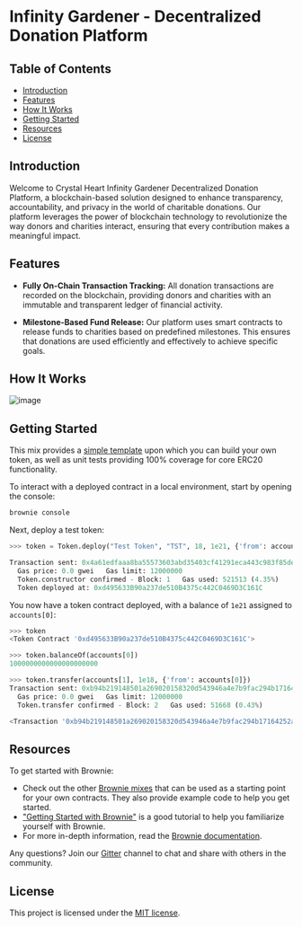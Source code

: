 # Infinity Gardener - Decentralized Donation Platform

## Table of Contents

- [Introduction](#introduction)
- [Features](#features)
- [How It Works](#how-it-works)
- [Getting Started](#getting-started)
- [Resources](#resources)
- [License](#license)

## Introduction

Welcome to Crystal Heart Infinity Gardener Decentralized Donation Platform, a blockchain-based solution designed to enhance transparency, accountability, and privacy in the world of charitable donations. Our platform leverages the power of blockchain technology to revolutionize the way donors and charities interact, ensuring that every contribution makes a meaningful impact.

## Features

- **Fully On-Chain Transaction Tracking:** All donation transactions are recorded on the blockchain, providing donors and charities with an immutable and transparent ledger of financial activity.

- **Milestone-Based Fund Release:** Our platform uses smart contracts to release funds to charities based on predefined milestones. This ensures that donations are used efficiently and effectively to achieve specific goals.

## How It Works

![image](https://github.com/Crystal-Hearts-Infinity/infinity-gardener/assets/103866789/69a6134c-fd98-4bdd-911d-59f6a1ed7b0f)

## Getting Started

This mix provides a [simple template](contracts/Token.sol) upon which you can build your own token, as well as unit tests providing 100% coverage for core ERC20 functionality.

To interact with a deployed contract in a local environment, start by opening the console:

```bash
brownie console
```

Next, deploy a test token:

```python
>>> token = Token.deploy("Test Token", "TST", 18, 1e21, {'from': accounts[0]})

Transaction sent: 0x4a61edfaaa8ba55573603abd35403cf41291eca443c983f85de06e0b119da377
  Gas price: 0.0 gwei   Gas limit: 12000000
  Token.constructor confirmed - Block: 1   Gas used: 521513 (4.35%)
  Token deployed at: 0xd495633B90a237de510B4375c442C0469D3C161C
```

You now have a token contract deployed, with a balance of `1e21` assigned to `accounts[0]`:

```python
>>> token
<Token Contract '0xd495633B90a237de510B4375c442C0469D3C161C'>

>>> token.balanceOf(accounts[0])
1000000000000000000000

>>> token.transfer(accounts[1], 1e18, {'from': accounts[0]})
Transaction sent: 0xb94b219148501a269020158320d543946a4e7b9fac294b17164252a13dce9534
  Gas price: 0.0 gwei   Gas limit: 12000000
  Token.transfer confirmed - Block: 2   Gas used: 51668 (0.43%)

<Transaction '0xb94b219148501a269020158320d543946a4e7b9fac294b17164252a13dce9534'>
```

## Resources

To get started with Brownie:

* Check out the other [Brownie mixes](https://github.com/brownie-mix/) that can be used as a starting point for your own contracts. They also provide example code to help you get started.
* ["Getting Started with Brownie"](https://medium.com/@iamdefinitelyahuman/getting-started-with-brownie-part-1-9b2181f4cb99) is a good tutorial to help you familiarize yourself with Brownie.
* For more in-depth information, read the [Brownie documentation](https://eth-brownie.readthedocs.io/en/stable/).


Any questions? Join our [Gitter](https://gitter.im/eth-brownie/community) channel to chat and share with others in the community.

## License

This project is licensed under the [MIT license](LICENSE).
